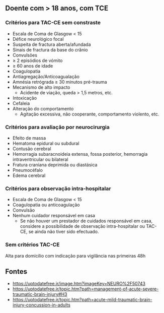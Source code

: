 ## Doente com > 18 anos, com TCE

### Critérios para TAC-CE sem constraste

- Escala de Coma de Glasgow < 15
- Défice neurológico focal
- Suspeita de fractura aberta/afundada
- Sinais de fractura da base do crânio
- Convulsões
- ≥ 2 episódios de vómito
- ≥ 60 anos de idade
- Coagulopatia
- Antiagregação/Anticoagualação
- Amnésia retrógrada ≥ 30 minutos pré-trauma
- Mecanismo de alto impacto
  - Acidente de viação, queda > 1,5 metros, etc.
- Intoxicação
- Cefaleia
- Alteração do comportamento
  - Agitação excessiva, não cooperante, comportamento violento, etc.


### Critérios para avaliação por neurocirurgia
- Efeito de massa
- Hematoma epidural ou subdural
- Contusão cerebral
- Hemorragia subaracnoideia extensa, fossa posterior, hemorragia intraventricular ou bilateral
- Fratura craniana deprimida ou diastásica
- Pneumocéfalo
- Edema cerebral 

### Critérios para observação intra-hospitalar
- Escala de Coma de Glasgow < 15
- Coagulopatia ou anticoagulação
- Convulsão
- Nenhum cuidador responsável em casa
  - Se não houver um prestador de cuidados responsável em casa, considere a possibilidade de observação intra-hospitalar ou TAC-CE, se ainda não tiver sido efectuado.

### Sem critérios TAC-CE

Alta para domícilio com indicação para vigilância nas primeiras 48h 

## Fontes
- https://uptodatefree.ir/image.htm?imageKey=NEURO%2F50743
- https://uptodatefree.ir/topic.htm?path=management-of-acute-severe-traumatic-brain-injury#H3
- https://uptodatefree.ir/topic.htm?path=acute-mild-traumatic-brain-injury-concussion-in-adults
